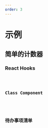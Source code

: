 ```yaml
---
order: 3
---
```


# 示例

## 简单的计数器

### React Hooks

<code src="../demos/counter/hooks/index.tsx"  />

### Class Component

<code src="../demos/counter/class/index.tsx"  />

## 待办事项清单

<code src="../demos/todo-list/index.tsx"  />
